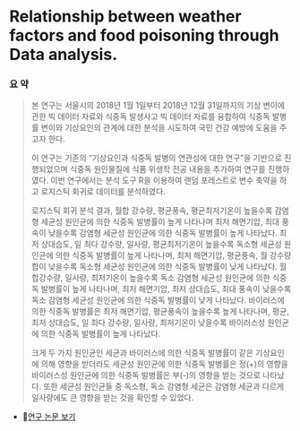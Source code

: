 # Relationship between weather factors and food poisoning through Data analysis.


### 요 약

> 본 연구는 서울시의 2018년 1월 1일부터 2018년 12월 31일까지의 기상 변이에 관한 빅 데이터 자료와 식중독 발생사고 빅 데이터 자료를 융합하여 식중독 발병률 변이와 기상요인의 관계에 대한 분석을 시도하여 국민 건강 예방에 도움을 주고자 한다. 
>
>이 연구는 기존의 “기상요인과 식중독 발병의 연관성에 대한 연구”을 기반으로 진행되었으며 식중독 원인물질에 식품 위생학 전공 내용을 추가하여 연구를 진행하였다. 이번 연구에서는 분석 도구 R을 이용하여 랜덤 포레스트로 변수 축약을 하고 로지스틱 회귀로 데이터를 분석하였다. 
>
>로지스틱 회귀 분석 결과, 월합 강수량, 평균풍속, 평균최저기온이 높을수록 감염형 세균성 원인균에 의한 식중독 발병률이 높게 나타나며 최저 해면기압, 최대 풍속이 낮을수록 감염형 세균성 원인균에 의한 식중독 발병률이 높게 나타났다. 최저 상대습도, 일 최다 강수량, 일사량, 평균최저기온이 높을수록 독소형 세균성 원인균에 의한 식중독 발병률이 높게 나타나며, 최저 해면기압, 평균풍속, 월 강수량 합이 낮을수록 독소형 세균성 원인균에 의한 식중독 발병률이 낮게 나타났다. 월합강수량, 일사량, 최저기온이 높을수록 독소 감염형 세균성 원인균에 의한 식중독 발병률이 높게 나타나며, 최저 해면기압, 최저 상대습도, 최대 풍속이 낮을수록 독소 감염형 세균성 원인균에 의한 식중독 발병률이 낮게 나타났다. 바이러스에 의한 식중독 발병률은 최저 해면기압, 평균풍속이 높을수록 높게 나타나며, 평균, 최저 상대습도, 일 최다 강수량, 일사량, 최저기온이 낮을수록 바이러스성 원인균에 의한 식중독 발병률이 높게 나타났다. 
>
>크게 두 가지 원인균인 세균과 바이러스에 의한 식중독 발병률이 같은 기상요인에 의해 영향을 받더라도 세균성 원인균에 의한 식중독 발병률은 정(+)의 영향을 바이러스성 원인균에 의한 식중독 발병률은 부(-)의 영향을 받는 것으로 나타났다. 또한 세균성 원인균들 중 독소형, 독소 감염형 세균은 감염형 세균과 다르게 일사량에도 큰 영향을 받는 것을 확인할 수 있었다. 




* 📃[연구 논문 보기][go to link]

[go to link]: https://github.com/Minseo-Jo/Big-data-analysis/blob/350ada075e0fc1a2e8213fe0ae7ec0574303a7a0/%EB%8D%B0%EC%9D%B4%ED%84%B0%20%EB%B6%84%EC%84%9D%EC%9D%84%20%ED%86%B5%ED%95%9C%20%EA%B8%B0%EC%83%81%20%EC%9A%94%EC%9D%B8%EA%B3%BC%20%EC%8B%9D%EC%A4%91%EB%8F%85%EA%B3%BC%EC%9D%98%20%EC%97%B0%EA%B4%80%EC%84%B1.pdf
